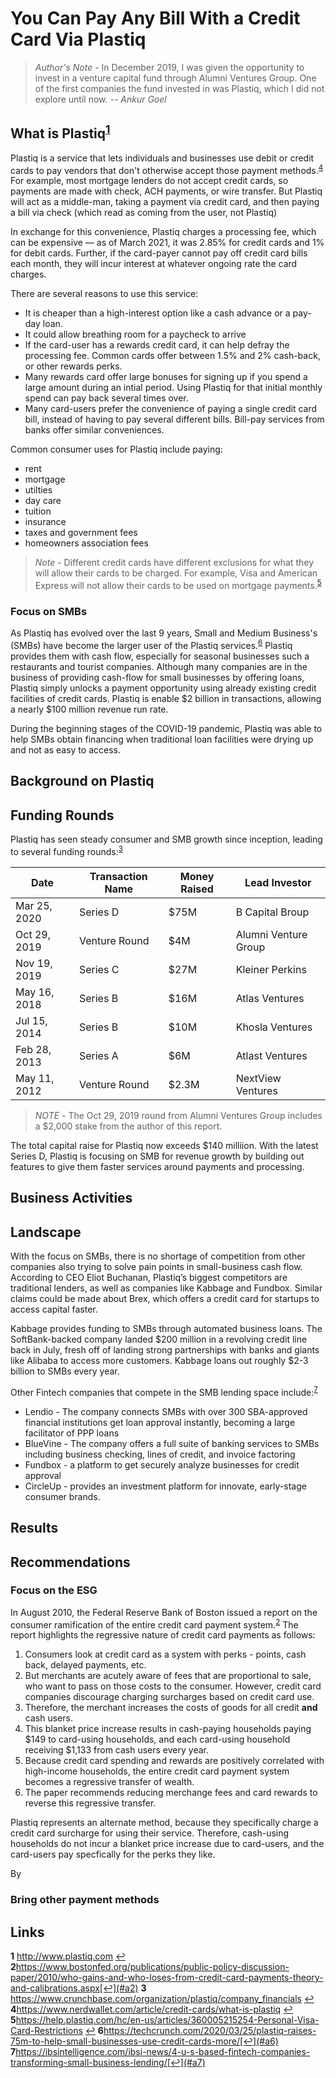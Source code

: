 # You Can Pay Any Bill With a Credit Card Via Plastiq
> *Author's Note* - In December 2019, I was given the opportunity to invest in a venture capital fund through Alumni Ventures Group. One of the first companies the fund invested in was Plastiq, which I did not explore until now. -- _Ankur Goel_

## What is Plastiq<sup id="a1">[1](#f1)</sup>

Plastiq is a service that lets individuals and businesses use debit or credit cards to pay vendors that don't otherwise accept those payment methods.<sup id="a4">[4](#f4)</sup> For example, most mortgage lenders do not accept credit cards, so payments are made with check, ACH payments, or wire transfer. But Plastiq will act as a middle-man, taking a payment via credit card, and then paying a bill via check (which read as coming from the user, not Plastiq)

In exchange for this convenience, Plastiq charges a processing fee, which can be expensive — as of March 2021, it was 2.85% for credit cards and 1% for debit cards. Further, if the card-payer cannot pay off credit card bills each month, they will incur interest at whatever ongoing rate the card charges.

There are several reasons to use this service:

* It is cheaper than a high-interest option like a cash advance or a pay-day loan.
* It could allow breathing room for a paycheck to arrive
* If the card-user has a rewards credit card, it can help defray the processing fee. Common cards offer between 1.5% and 2% cash-back, or other rewards perks.
* Many rewards card offer large bonuses for signing up if you spend a large amount during an intial period. Using Plastiq for that initial monthly spend can pay back several times over.
* Many card-users prefer the convenience of paying a single credit card bill, instead of having to pay several different bills. Bill-pay services from banks offer similar conveniences.

Common consumer uses for Plastiq include paying:

* rent
* mortgage
* utilties
* day care
* tuition 
* insurance
* taxes and government fees
* homeowners association fees

> *Note* - Different credit cards have different exclusions for what they will allow their cards to be charged. For example, Visa and American Express will not allow their cards to be used on mortgage payments.<sup id="a5">[5](#f5)</sup> 

### Focus on SMBs
As Plastiq has evolved over the last 9 years, Small and Medium Business's (SMBs) have become the larger user of the Plastiq services.<sup id="a6">[6](#f6)</sup>  Plastiq provides them with cash flow, especially for seasonal businesses such a restaurants and tourist companies. Although many companies are in the business of providing cash-flow for small businesses by offering loans, Plastiq simply unlocks a payment opportunity using already existing credit facilities of credit cards. Plastiq is enable $2 billion in transactions, allowing a nearly $100 million revenue run rate.

During the beginning stages of the COVID-19 pandemic, Plastiq was able to help SMBs obtain financing when traditional loan facilities were drying up and not as easy to access.

## Background on Plastiq



## Funding Rounds
Plastiq has seen steady consumer and SMB growth since inception, leading to several funding rounds:<sup id="a3">[3](#f3)</sup>

| Date | Transaction Name | Money Raised | Lead Investor |
| ---- | ---------------- | ------------ | ------------- |
| Mar 25, 2020 | Series D | $75M | B Capital Broup |
| Oct 29, 2019 | Venture Round | $4M | Alumni Venture Group |
| Nov 19, 2019 | Series C | $27M  | Kleiner Perkins |
| May 16, 2018 | Series B | $16M  | Atlas Ventures |
| Jul 15, 2014 | Series B | $10M | Khosla Ventures |
| Feb 28, 2013 | Series A | $6M | Atlast Ventures |
| May 11, 2012 | Venture Round | $2.3M | NextView Ventures |

> *NOTE* - The Oct 29, 2019 round from Alumni Ventures Group includes a $2,000 stake from the author of this report.

The total capital raise for Plastiq now exceeds $140 milliion. With the latest Series D, Plastiq is focusing on SMB for revenue growth by building out features to give them faster services around payments and processing.

## Business Activities

## Landscape

With the focus on SMBs, there is no shortage of competition from other companies also trying to solve pain points in small-business cash flow. According to CEO Eliot Buchanan, Plastiq’s biggest competitors are traditional lenders, as well as companies like Kabbage and Fundbox. Similar claims could be made about Brex, which offers a credit card for startups to access capital faster. 

Kabbage provides funding to SMBs through automated business loans. The SoftBank-backed company landed $200 million in a revolving credit line back in July, fresh off of landing strong partnerships with banks and giants like Alibaba to access more customers. Kabbage loans out roughly $2-3 billion to SMBs every year. 

Other Fintech companies that compete in the SMB lending space include:<sup id="a7">[7](#f7)</sup>

 * Lendio - The company connects SMBs with over 300 SBA-approved financial institutions get loan approval instantly, becoming a large facilitator of PPP loans
 * BlueVine - The company offers a full suite of banking services to SMBs including business checking, lines of credit, and invoice factoring
 * Fundbox - a platform to get securely analyze businesses for credit approval
 * CircleUp - provides an investment platform for innovate, early-stage consumer brands.

## Results


## Recommendations
### Focus on the ESG
In August 2010, the Federal Reserve Bank of Boston issued a report on the consumer ramification of the entire credit card payment system.<sup id="a2">[2](#f2)</sup> The report highlights the regressive nature of credit card payments as follows:

1. Consumers look at credit card as a system with perks - points, cash back, delayed payments, etc.
2. But merchants are acutely aware of fees that are proportional to sale, who want to pass on those costs to the consumer. However, credit card companies discourage charging surcharges based on credit card use.
3. Therefore, the merchant increases the costs of goods for all credit **and** cash users.
4. This blanket price increase results in cash-paying households paying $149 to card-using households, and each card-using household receiving $1,133 from cash users every year.
5. Because credit card spending and rewards are positively correlated with high-income households, the entire credit card payment system becomes a regressive transfer of wealth.
6. The paper recommends reducing merchange fees and card rewards to reverse this regressive transfer.

Plastiq represents an alternate method, because they specifically charge a credit card surcharge for using their service. Therefore, cash-using households do not incur a blanket price increase due to card-users, and the card-users pay specfically for the perks they like.

By 

### Bring other payment methods

## Links
<b id="f1">1</b> http://www.plastiq.com [↩](#a1)  
<b id="f2">2</b>https://www.bostonfed.org/publications/public-policy-discussion-paper/2010/who-gains-and-who-loses-from-credit-card-payments-theory-and-calibrations.aspx[↩](#a2)
<b id="f3">3</b> https://www.crunchbase.com/organization/plastiq/company_financials [↩](#a3) 
<b id="f4">4</b>https://www.nerdwallet.com/article/credit-cards/what-is-plastiq [↩](#a4) 
<b id="f5">5</b>https://help.plastiq.com/hc/en-us/articles/360005215254-Personal-Visa-Card-Restrictions [↩](#a5) 
<b id="f6">6</b>https://techcrunch.com/2020/03/25/plastiq-raises-75m-to-help-small-businesses-use-credit-cards-more/[↩](#a6) 
<b id="f7">7</b>https://ibsintelligence.com/ibsi-news/4-u-s-based-fintech-companies-transforming-small-business-lending/[↩](#a7) 